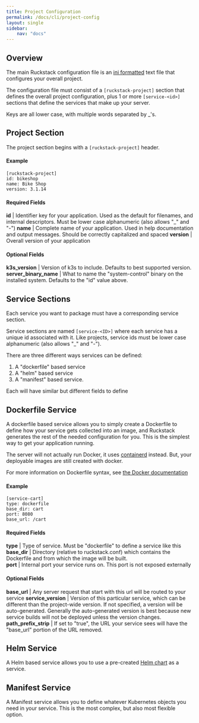 ```yaml
---
title: Project Configuration
permalink: /docs/cli/project-config
layout: single
sidebar:
    nav: "docs"
---
```


## Overview

The main Ruckstack configuration file is an [ini formatted](https://en.wikipedia.org/wiki/INI_file) text file that configures your overall project.

The configuration file must consist of a `[ruckstack-project]` section that defines the overall project configuration, 
plus 1 or more `[service-<id>]` sections that define the services that make up your server.

Keys are all lower case, with multiple words separated by _'s. 

## Project Section

The project section begins with a `[ruckstack-project]` header. 

#### Example

```
[ruckstack-project]
id: bikeshop 
name: Bike Shop 
version: 3.1.14 
```

#### Required Fields

**id** | Identifier key for your application. Used as the default for filenames, and internal descriptors. Must be lower case alphanumeric (also allows "_" and "-")
**name** | Complete name of your application. Used in help documentation and output messages. Should be correctly capitalized and spaced 
**version** | Overall version of your application

#### Optional Fields

**k3s_version** | Version of k3s to include. Defaults to best supported version.
**server_binary_name** | What to name the "system-control" binary on the installed system. Defaults to the "id" value above.

## Service Sections

Each service you want to package must have a corresponding service section. 

Service sections are named `[service-<ID>]` where each service has a unique id associated with it. 
Like projects, service ids must be lower case alphanumeric (also allows "_" and "-").

There are three different ways services can be defined:

1. A "dockerfile" based service
1. A "helm" based service
1. A "manifest" based service.

Each will have similar but different fields to define

## Dockerfile Service

A dockerfile based service allows you to simply create a Dockerfile to define how your service gets collected into an image, 
and Ruckstack generates the rest of the needed configuration for you. 
This is the simplest way to get your application running. 

The server will not actually run Docker, it uses [containerd](https://containerd.io/) instead. But, your deployable images are still created with docker.

For more information on Dockerfile syntax, see [the Docker documentation](https://docs.docker.com/engine/reference/builder/) 

#### Example
      
```
[service-cart]
type: dockerfile
base_dir: cart
port: 8080
base_url: /cart      
```

#### Required Fields

**type** | Type of service. Must be "dockerfile" to define a service like this
**base_dir** | Directory (relative to ruckstack.conf) which contains the Dockerfile and from which the image will be built.  
**port** | Internal port your service runs on. This port is not exposed externally

#### Optional Fields

**base_url** | Any server request that start with this url will be routed to your service
**service_version** | Version of this particular service, which can be different than the project-wide version. If not specified, a version will be auto-generated. Generally the auto-generated version is best because new service builds will not be deployed unless the version changes. 
**path_prefix_strip** | If set to "true", the URL your service sees will have the "base_url" portion of the URL removed.  

## Helm Service

A Helm based service allows you to use a pre-created [Helm chart](https://helm.sh/) as a service.

## Manifest Service

A Manifest service allows you to define whatever Kubernetes objects you need in your service. 
This is the most complex, but also most flexible option. 
  
